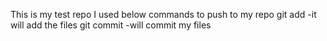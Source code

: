 This is my test repo
I used below commands to push to my repo
git add -it will add the files
git commit -will commit my files
